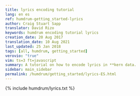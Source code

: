 ```yaml
---
title: lyrics encoding tutorial
lang: en es
ref: humdrum-getting_started-lyrics
author: Craig Stuart Sapp
translator: David Rizo
keywords: humdrum encoding tutorial lyrics
creation_date: 20 Aug 2017
translation_date: 10 Aug 2021
last_updated: 25 Jan 2018
tags: [all, humdrum, getting_started]
verovio: "true"
vim: ts=3 ft=javascript
summary: A tutorial on how to encode lyrics in **kern data.
sidebar: main_sidebar
permalink: /humdrum/getting_started/lyrics-ES.html
---
```


{% include humdrum/lyrics.txt %}

